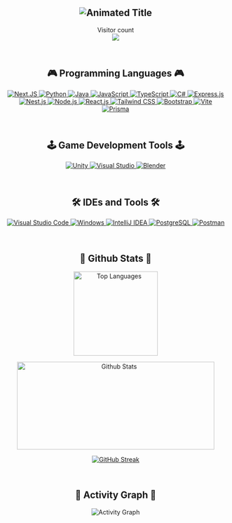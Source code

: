 <div align="center">
  

  <h2>
    <img src="https://readme-typing-svg.herokuapp.com?font=Press+Start+2P&size=40&center=true&vCenter=true&color=00FF00&random=false&width=400&height=80&duration=3000&lines=LEVEL%20UP!" alt="Animated Title" />
  </h2>

  <p align="center"> Visitor count <br>
  <img src="https://profile-counter.glitch.me/Crts-jpg/count.svg" />
</p>

  <br>

  <h2>🎮 Programming Languages 🎮</h2>
  <p>
  <a href="https://skillicons.dev">
    <img src="https://skillicons.dev/icons?i=git,kubernetes,docker,c,vim,babel,bootstrap,cpp,css,dart,figma,flask,flutter,nextjs" alt="Next.JS" />
  </a>
    <a href="https://www.python.org" target="_blank" rel="noreferrer">
      <img src="https://skillicons.dev/icons?i=py" alt="Python"/>
    </a>
    <a href="https://www.java.com" target="_blank" rel="noreferrer">
      <img src="https://skillicons.dev/icons?i=java" alt="Java"/>
    </a>
    <a href="https://developer.mozilla.org/en-US/docs/Web/JavaScript" target="_blank" rel="noreferrer">
      <img src="https://skillicons.dev/icons?i=js" alt="JavaScript"/>
    </a>    
    <a href="https://www.typescriptlang.org/" target="_blank" rel="noreferrer">
      <img src="https://skillicons.dev/icons?i=ts" alt="TypeScript"/>
    </a>
    <a href="https://www.w3schools.com/cs/index.php" target="_blank" rel="noreferrer">
      <img src="https://skillicons.dev/icons?i=cs" alt="C#"/>
    </a>
    <a href="https://expressjs.com/" target="_blank" rel="noreferrer">
      <img src="https://skillicons.dev/icons?i=express" alt="Express.js"/>
    </a>
    <a href="https://expressjs.com/" target="_blank" rel="noreferrer">
      <img src="https://skillicons.dev/icons?i=nest" alt="Nest.js"/>
    </a>
    <a href="https://nodejs.org/" target="_blank" rel="noreferrer">
      <img src="https://skillicons.dev/icons?i=nodejs" alt="Node.js"/>
    </a>
    <a href="https://reactjs.org/" target="_blank" rel="noreferrer">
      <img src="https://skillicons.dev/icons?i=react" alt="React.js"/>
    </a>
    <a href="https://tailwindcss.com/" target="_blank" rel="noreferrer">
      <img src="https://skillicons.dev/icons?i=tailwind" alt="Tailwind CSS"/>
    </a>
    <a href="https://getbootstrap.com/" target="_blank" rel="noreferrer">
      <img src="https://skillicons.dev/icons?i=bootstrap" alt="Bootstrap"/>
    </a>
    <a href="https://vitejs.dev/" target="_blank" rel="noreferrer">
      <img src="https://skillicons.dev/icons?i=vite" alt="Vite"/>
    </a>
    <a href="https://www.prisma.io/" target="_blank" rel="noreferrer">
      <img src="https://skillicons.dev/icons?i=prisma" alt="Prisma"/>
    </a>
  </p>

  <br>

  <h2>🕹️ Game Development Tools 🕹️</h2>
  <p>
    <a href="https://unity.com/" target="_blank" rel="noreferrer">
      <img src="https://skillicons.dev/icons?i=unity" alt="Unity"/>
    </a>
    <a href="https://visualstudio.microsoft.com/" target="_blank" rel="noreferrer">
      <img src="https://skillicons.dev/icons?i=visualstudio" alt="Visual Studio"/>
    </a>
    <a href="https://www.blender.org/" target="_blank" rel="noreferrer">
      <img src="https://skillicons.dev/icons?i=blender" alt="Blender"/>
    </a>
  </p>

  <br>

  <h2>🛠️ IDEs and Tools 🛠️</h2>
  <p>
    <a href="https://code.visualstudio.com/" target="_blank" rel="noreferrer">
      <img src="https://skillicons.dev/icons?i=vscode" alt="Visual Studio Code"/>
    </a>
    <a href="https://www.microsoft.com/en-id/windows" target="_blank" rel="noreferrer">
      <img src="https://skillicons.dev/icons?i=windows" alt="Windows"/>
    </a>
    <a href="https://www.jetbrains.com/idea/" target="_blank" rel="noreferrer">
      <img src="https://skillicons.dev/icons?i=idea" alt="IntelliJ IDEA"/>
    </a>
    <a href="https://www.postgresql.org/" target="_blank" rel="noreferrer">
      <img src="https://skillicons.dev/icons?i=postgres" alt="PostgreSQL"/>
    </a>
    <a href="https://www.postman.com/" target="_blank" rel="noreferrer">
      <img src="https://skillicons.dev/icons?i=postman" alt="Postman"/>
    </a>
  </p>

  <br>

  <h2>🎲 Github Stats 🎲</h2>
  <p>
    <img src="https://github-readme-stats.vercel.app/api/top-langs?username=Crts-jpg&show_icons=true&locale=en&layout=compact&langs_count=8&theme=tokyonight&hide_border=true" height="192px" alt="Top Languages"/>
  </p>
  <p>
    <img src="https://github-readme-stats.vercel.app/api?username=Crts-jpg&show_icons=true&locale=en&hide=issues&count_private=true&theme=tokyonight&include_all_commits=true&hide_border=true" height="200px" width="450px" alt="Github Stats"/>
  </p>

  [![GitHub Streak](https://github-readme-streak-stats.herokuapp.com?user=Crts-jpg&theme=tokyonight)](https://git.io/streak-stats)

  <br>

  <h2>👾 Activity Graph 👾</h2>
  <p>
    <img src="https://github-readme-activity-graph.vercel.app/graph?username=Crts-jpg&theme=tokyo-night&hide_border=true" alt="Activity Graph"/>
  </p>

  <br>
</div>
